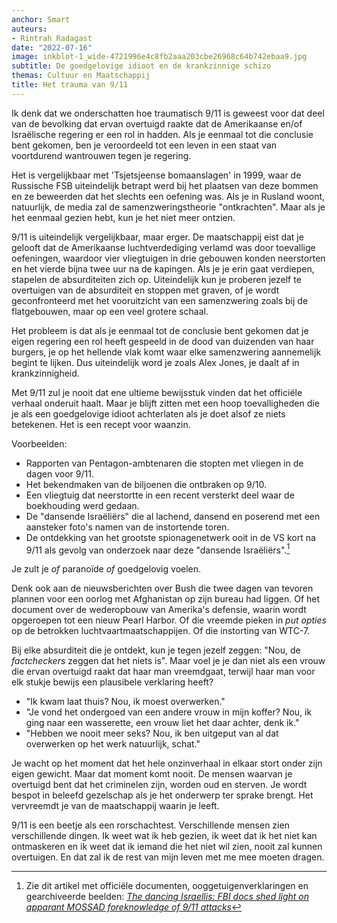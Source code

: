 ```yaml
---
anchor: Smart
auteurs:
- Rintrah Radagast
date: "2022-07-16"
image: inkblot-1_wide-4721996e4c8fb2aaa203cbe26968c64b742ebaa9.jpg
subtitle: De goedgelovige idioot en de krankzinnige schizo
themas: Cultuur en Maatschappij
title: Het trauma van 9/11
---
```

Ik denk dat we onderschatten hoe traumatisch 9/11 is geweest voor dat deel van de bevolking dat ervan overtuigd raakte dat de Amerikaanse en/of Israëlische regering er een rol in hadden. Als je eenmaal tot die conclusie bent gekomen, ben je veroordeeld tot een leven in een staat van voortdurend wantrouwen tegen je regering.

Het is vergelijkbaar met 'Tsjetsjeense bomaanslagen' in 1999, waar de Russische FSB uiteindelijk betrapt werd bij het plaatsen van deze bommen en ze beweerden dat het slechts een oefening was. Als je in Rusland woont, natuurlijk, de media zal de samenzweringstheorie "ontkrachten". Maar als je het eenmaal gezien hebt, kun je het niet meer ontzien.

9/11 is uiteindelijk vergelijkbaar, maar erger. De maatschappij eist dat je gelooft dat de Amerikaanse luchtverdediging verlamd was door toevallige oefeningen, waardoor vier vliegtuigen in drie gebouwen konden neerstorten en het vierde bijna twee uur na de kapingen. Als je je erin gaat verdiepen, stapelen de absurditeiten zich op. Uiteindelijk kun je proberen jezelf te overtuigen van de absurditeit en stoppen met graven, of je wordt geconfronteerd met het vooruitzicht van een samenzwering zoals bij de flatgebouwen, maar op een veel grotere schaal.

Het probleem is dat als je eenmaal tot de conclusie bent gekomen dat je eigen regering een rol heeft gespeeld in de dood van duizenden van haar burgers, je op het hellende vlak komt waar elke samenzwering aannemelijk begint te lijken. Dus uiteindelijk word je zoals Alex Jones, je daalt af in krankzinnigheid.

Met 9/11 zul je nooit dat ene ultieme bewijsstuk vinden dat het officiële verhaal onderuit haalt. Maar je blijft zitten met een hoop toevalligheden die je als een goedgelovige idioot achterlaten als je doet alsof ze niets betekenen. Het is een recept voor waanzin.

Voorbeelden:

* Rapporten van Pentagon-ambtenaren die stopten met vliegen in de dagen voor 9/11.
* Het bekendmaken van de biljoenen die ontbraken op 9/10.
* Een vliegtuig dat neerstortte in een recent versterkt deel waar de boekhouding werd gedaan.
* De "dansende Israëliërs" die al lachend, dansend en poserend met een aansteker foto's namen van de instortende toren.
* De ontdekking van het grootste spionagenetwerk ooit in de VS kort na 9/11 als gevolg van onderzoek naar deze "dansende Israëliërs".[^1]

Je zult je *of* paranoïde *of* goedgelovig voelen.

Denk ook aan de nieuwsberichten over Bush die twee dagen van tevoren plannen voor een oorlog met Afghanistan op zijn bureau had liggen. Of het document over de wederopbouw van Amerika's defensie, waarin wordt opgeroepen tot een nieuw Pearl Harbor. Of die vreemde pieken in *put opties* op de betrokken luchtvaartmaatschappijen. Of die instorting van WTC-7.

Bij elke absurditeit die je ontdekt, kun je tegen jezelf zeggen: "Nou, de *factcheckers* zeggen dat het niets is". Maar voel je je dan niet als een vrouw die ervan overtuigd raakt dat haar man vreemdgaat, terwijl haar man voor elk stukje bewijs een plausibele verklaring heeft?

* "Ik kwam laat thuis? Nou, ik moest overwerken."
* "Je vond het ondergoed van een andere vrouw in mijn koffer? Nou, ik ging naar een wasserette, een vrouw liet het daar achter, denk ik."
* "Hebben we nooit meer seks? Nou, ik ben uitgeput van al dat overwerken op het werk natuurlijk, schat."

Je wacht op het moment dat het hele onzinverhaal in elkaar stort onder zijn eigen gewicht. Maar dat moment komt nooit. De mensen waarvan je overtuigd bent dat het criminelen zijn, worden oud en sterven. Je wordt bespot in beleefd gezelschap als je het onderwerp ter sprake brengt. Het vervreemdt je van de maatschappij waarin je leeft.

9/11 is een beetje als een rorschachtest. Verschillende mensen zien verschillende dingen. Ik weet wat ik heb gezien, ik weet dat ik het niet kan ontmaskeren en ik weet dat ik iemand die het niet wil zien, nooit zal kunnen overtuigen. En dat zal ik de rest van mijn leven met me mee moeten dragen.

[^1]: Zie dit artikel met officiële documenten, ooggetuigenverklaringen en gearchiveerde beelden: *[The dancing Israellis: FBI docs shed light on apparant MOSSAD foreknowledge of 9/11 attacks](https://www.mintpressnews.com/newly-released-fbi-docs-shed-light-on-apparent-mossad-foreknowledge-of-9-11-attacks/258581/)*
